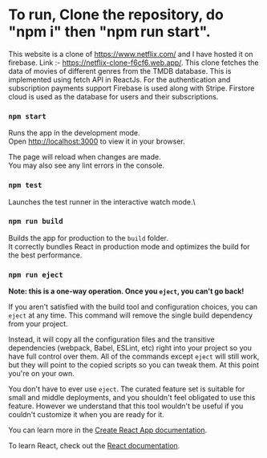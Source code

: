 # To run, Clone the repository, do "npm i" then "npm run start".

This website is a clone of https://www.netflix.com/ and I have hosted it on firebase. Link :- https://netflix-clone-f6cf6.web.app/. This clone fetches the data of movies of different genres from the TMDB database. This is implemented using fetch API in ReactJs. For the authentication and subscription payments support Firebase is used along with Stripe. Firstore cloud is used as the database for users and their subscriptions.

### `npm start`

Runs the app in the development mode.\
Open [http://localhost:3000](http://localhost:3000) to view it in your browser.

The page will reload when changes are made.\
You may also see any lint errors in the console.

### `npm test`

Launches the test runner in the interactive watch mode.\

### `npm run build`

Builds the app for production to the `build` folder.\
It correctly bundles React in production mode and optimizes the build for the best performance.

### `npm run eject`

**Note: this is a one-way operation. Once you `eject`, you can't go back!**

If you aren't satisfied with the build tool and configuration choices, you can `eject` at any time. This command will remove the single build dependency from your project.

Instead, it will copy all the configuration files and the transitive dependencies (webpack, Babel, ESLint, etc) right into your project so you have full control over them. All of the commands except `eject` will still work, but they will point to the copied scripts so you can tweak them. At this point you're on your own.

You don't have to ever use `eject`. The curated feature set is suitable for small and middle deployments, and you shouldn't feel obligated to use this feature. However we understand that this tool wouldn't be useful if you couldn't customize it when you are ready for it.

You can learn more in the [Create React App documentation](https://facebook.github.io/create-react-app/docs/getting-started).

To learn React, check out the [React documentation](https://reactjs.org/).
